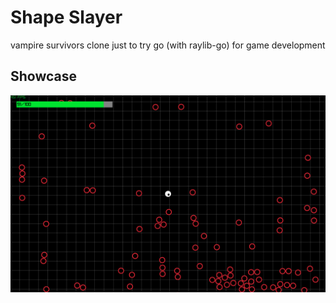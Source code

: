 # Shape Slayer

vampire survivors clone just to try go (with raylib-go) for game development

## Showcase

![showcase](./showcase.png)
